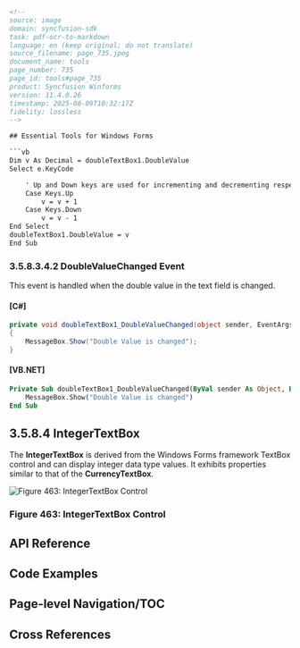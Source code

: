 ```html
<!-- 
source: image
domain: syncfusion-sdk
task: pdf-ocr-to-markdown
language: en (keep original; do not translate)
source_filename: page_735.jpeg
document_name: tools
page_number: 735
page_id: tools#page_735
product: Syncfusion Winforms
version: 11.4.0.26
timestamp: 2025-08-09T10:32:17Z
fidelity: lossless
-->

## Essential Tools for Windows Forms

```vb
Dim v As Decimal = doubleTextBox1.DoubleValue
Select e.KeyCode

    ' Up and Down keys are used for incrementing and decrementing respectively.
    Case Keys.Up
        v = v + 1
    Case Keys.Down
        v = v - 1
End Select
doubleTextBox1.DoubleValue = v
End Sub
```

### 3.5.8.3.4.2 DoubleValueChanged Event

This event is handled when the double value in the text field is changed.

#### [C#]

```csharp
private void doubleTextBox1_DoubleValueChanged(object sender, EventArgs e)
{
    MessageBox.Show("Double Value is changed");
}
```

#### [VB.NET]

```vb
Private Sub doubleTextBox1_DoubleValueChanged(ByVal sender As Object, ByVal e As EventArgs)
    MessageBox.Show("Double Value is changed")
End Sub
```

## 3.5.8.4 IntegerTextBox

The **IntegerTextBox** is derived from the Windows Forms framework TextBox control and can display integer data type values. It exhibits properties similar to that of the **CurrencyTextBox**.

![Figure 463: IntegerTextBox Control](image.svg)

### Figure 463: IntegerTextBox Control

## API Reference

## Code Examples

## Page-level Navigation/TOC

## Cross References

<!-- tags: [product, module, control, api, version?] keywords: [Windows Forms, Essential Tools, DoubleTextBox, IntegerTextBox, CurrencyTextBox] -->
``` 
